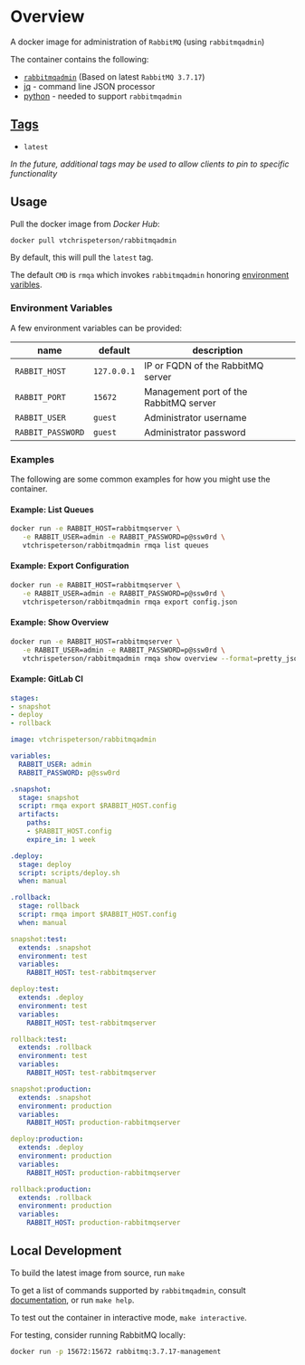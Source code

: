 # Overview

A docker image for administration of `RabbitMQ` (using `rabbitmqadmin`)

The container contains the following:

* [`rabbitmqadmin`](https://www.rabbitmq.com/management-cli.html) (Based on latest `RabbitMQ 3.7.17`)
* [jq](https://stedolan.github.io/jq/) - command line JSON processor
* [python](https://www.python.org/) - needed to support `rabbitmqadmin`

## [Tags](https://hub.docker.com/r/vtchrispeterson/rabbitmqadmin/tags)

* `latest`

_In the future, additional tags may be used to allow clients to pin to specific functionality_

## Usage

Pull the docker image from _Docker Hub_:

```sh
docker pull vtchrispeterson/rabbitmqadmin
```

By default, this will pull the `latest` tag.

The default `CMD` is `rmqa` which invokes `rabbitmqadmin` honoring [environment varibles](#EnvironmentVariables).

### Environment Variables

A few environment variables can be provided:

| name | default | description |
| --- | --- | --- |
| `RABBIT_HOST` | `127.0.0.1` | IP or FQDN of the RabbitMQ server |
| `RABBIT_PORT` | `15672` | Management port of the RabbitMQ server |
| `RABBIT_USER` | `guest` | Administrator username |
| `RABBIT_PASSWORD` | `guest` | Administrator password |

### Examples

The following are some common examples for how you might use the container.

#### Example: List Queues

```sh
docker run -e RABBIT_HOST=rabbitmqserver \
   -e RABBIT_USER=admin -e RABBIT_PASSWORD=p@ssw0rd \
   vtchrispeterson/rabbitmqadmin rmqa list queues
```

#### Example: Export Configuration

```sh
docker run -e RABBIT_HOST=rabbitmqserver \
   -e RABBIT_USER=admin -e RABBIT_PASSWORD=p@ssw0rd \
   vtchrispeterson/rabbitmqadmin rmqa export config.json
```

#### Example: Show Overview

```sh
docker run -e RABBIT_HOST=rabbitmqserver \
   -e RABBIT_USER=admin -e RABBIT_PASSWORD=p@ssw0rd \
   vtchrispeterson/rabbitmqadmin rmqa show overview --format=pretty_json
```

#### Example: GitLab CI

```yml
stages:
- snapshot
- deploy
- rollback

image: vtchrispeterson/rabbitmqadmin

variables:
  RABBIT_USER: admin
  RABBIT_PASSWORD: p@ssw0rd

.snapshot:
  stage: snapshot
  script: rmqa export $RABBIT_HOST.config
  artifacts:
    paths:
    - $RABBIT_HOST.config
    expire_in: 1 week

.deploy:
  stage: deploy
  script: scripts/deploy.sh
  when: manual

.rollback:
  stage: rollback
  script: rmqa import $RABBIT_HOST.config
  when: manual

snapshot:test:
  extends: .snapshot
  environment: test
  variables:
    RABBIT_HOST: test-rabbitmqserver

deploy:test:
  extends: .deploy
  environment: test
  variables:
    RABBIT_HOST: test-rabbitmqserver

rollback:test:
  extends: .rollback
  environment: test
  variables:
    RABBIT_HOST: test-rabbitmqserver

snapshot:production:
  extends: .snapshot
  environment: production
  variables:
    RABBIT_HOST: production-rabbitmqserver

deploy:production:
  extends: .deploy
  environment: production
  variables:
    RABBIT_HOST: production-rabbitmqserver

rollback:production:
  extends: .rollback
  environment: production
  variables:
    RABBIT_HOST: production-rabbitmqserver
```

## Local Development

To build the latest image from source, run `make`

To get a list of commands supported by `rabbitmqadmin`, consult [documentation](https://www.rabbitmq.com/management-cli.html),
or run `make help`.

To test out the container in interactive mode, `make interactive`.

For testing, consider running RabbitMQ locally:

```sh
docker run -p 15672:15672 rabbitmq:3.7.17-management
```
